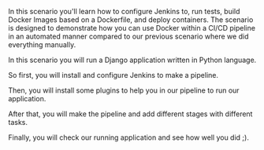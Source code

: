 In this scenario you'll learn how to configure Jenkins to, run tests, build Docker Images based on a Dockerfile, and deploy containers. The scenario is designed to demonstrate how you can use Docker within a CI/CD pipeline in an automated manner compared to our previous scenario where we did everything manually.


In this scenario you will run a Django application written in Python language.

So first, you will install and configure Jenkins to make a pipeline.

Then, you will install some plugins to help you in our pipeline to run our application.

After that, you will make the pipeline and add different stages with different tasks.

Finally, you will check our running application and see how well you did ;).
